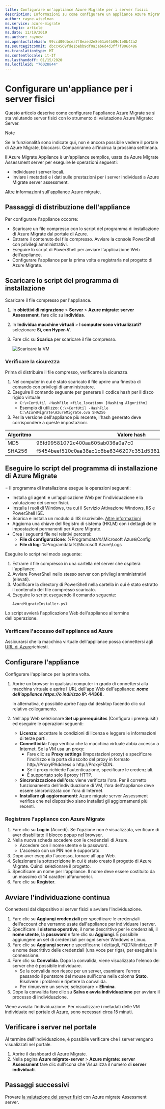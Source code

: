 ```yaml
---
title: Configurare un'appliance Azure Migrate per i server fisici
description: Informazioni su come configurare un appliance Azure Migrate per la valutazione del server fisico.
author: rayne-wiselman
ms.service: azure-migrate
ms.topic: article
ms.date: 11/19/2019
ms.author: raynew
ms.openlocfilehash: 99ccd00dbcea7f8eaed2e8e51a64b89c1e0b42a2
ms.sourcegitcommit: dbcc4569fde1bebb9df0a3ab6d4d3ff7f806d486
ms.translationtype: MT
ms.contentlocale: it-IT
ms.lasthandoff: 01/15/2020
ms.locfileid: "76028844"
---
```

# <a name="set-up-an-appliance-for-physical-servers"></a>Configurare un'appliance per i server fisici

Questo articolo descrive come configurare l'appliance Azure Migrate se si sta valutando server fisici con lo strumento di valutazione Azure Migrate: Server.

> [!NOTE]
> Se le funzionalità sono indicate qui, non è ancora possibile vedere il portale di Azure Migrate, bloccarsi. Compariranno all'incirca la prossima settimana.

Il Azure Migrate Appliance è un'appliance semplice, usata da Azure Migrate Assessment server per eseguire le operazioni seguenti:

- Individuare i server locali.
- Inviare i metadati e i dati sulle prestazioni per i server individuati a Azure Migrate server assessment.

[Altre](migrate-appliance.md) informazioni sull'appliance Azure migrate.


## <a name="appliance-deployment-steps"></a>Passaggi di distribuzione dell'appliance

Per configurare l'appliance occorre:
- Scaricare un file compresso con lo script del programma di installazione di Azure Migrate dal portale di Azure.
- Estrarre il contenuto del file compresso. Avviare la console PowerShell con privilegi amministrativi.
- Eseguire lo script di PowerShell per avviare l'applicazione Web dell'appliance.
- Configurare l'appliance per la prima volta e registrarla nel progetto di Azure Migrate.

## <a name="download-the-installer-script"></a>Scaricare lo script del programma di installazione

Scaricare il file compresso per l'appliance.

1. In **obiettivi di migrazione** > **Server** > **Azure migrate: server Assessment**, fare clic su **individua**.
2. In **Individua macchine virtuali** > **I computer sono virtualizzati?** selezionare **Sì, con Hyper-V**.
3. Fare clic su **Scarica** per scaricare il file compresso.

    ![Scaricare la VM](./media/how-to-set-up-appliance-hyper-v/download-appliance-hyperv.png)


### <a name="verify-security"></a>Verificare la sicurezza

Prima di distribuire il file compresso, verificarne la sicurezza.

1. Nel computer in cui è stato scaricato il file aprire una finestra di comando con privilegi di amministratore.
2. Eseguire il comando seguente per generare il codice hash per il disco rigido virtuale
    - ```C:\>CertUtil -HashFile <file_location> [Hashing Algorithm]```
    - Esempio di utilizzo: ```C:\>CertUtil -HashFile C:\AzureMigrate\AzureMigrate.ova SHA256```
3.  Per la versione dell'appliance più recente, l'hash generato deve corrispondere a queste impostazioni.

  **Algoritmo** | **Valore hash**
  --- | ---
  MD5 | 96fd99581072c400aa605ab036a0a7c0
  SHA256 | f5454beef510c0aa38ac1c6be6346207c351d5361afa0c9cea4772d566fcdc36



## <a name="run-the-azure-migrate-installer-script"></a>Eseguire lo script del programma di installazione di Azure Migrate
= Il programma di installazione esegue le operazioni seguenti:

- Installa gli agenti e un'applicazione Web per l'individuazione e la valutazione dei server fisici.
- Installa i ruoli di Windows, tra cui il Servizio Attivazione Windows, IIS e PowerShell ISE.
- Scarica e installa un modulo di IIS riscrivibile. [Altre informazioni](https://www.microsoft.com/download/details.aspx?id=7435)
- Aggiorna una chiave del Registro di sistema (HKLM) con i dettagli delle impostazioni permanenti per Azure Migrate.
- Crea i seguenti file nei relativi percorsi:
    - **File di configurazione**: %Programdata%\Microsoft Azure\Config
    - **File di log**: %Programdata%\Microsoft Azure\Logs

Eseguire lo script nel modo seguente:

1. Estrarre il file compresso in una cartella nel server che ospiterà l'appliance.
2. Avviare PowerShell nello stesso server con privilegi amministrativi (elevati).
3. Modificare la directory di PowerShell nella cartella in cui è stato estratto il contenuto del file compresso scaricato.
4. Eseguire lo script eseguendo il comando seguente:
    ```
    AzureMigrateInstaller.ps1
    ```
Lo script avvierà l'applicazione Web dell'appliance al termine dell'operazione.



### <a name="verify-appliance-access-to-azure"></a>Verificare l'accesso dell'appliance ad Azure

Assicurarsi che la macchina virtuale dell'appliance possa connettersi agli [URL di Azure](migrate-appliance.md#url-access)richiesti.

## <a name="configure-the-appliance"></a>Configurare l'appliance

Configurare l'appliance per la prima volta.

1. Aprire un browser in qualsiasi computer in grado di connettersi alla macchina virtuale e aprire l'URL dell'app Web dell'appliance: ***nome dell'appliance https://o indirizzo IP*: 44368**.

   In alternativa, è possibile aprire l'app dal desktop facendo clic sul relativo collegamento.
2. Nell'app Web selezionare **Set up prerequisites** (Configura i prerequisiti) ed eseguire le operazioni seguenti:
    - **Licenza**: accettare le condizioni di licenza e leggere le informazioni di terze parti.
    - **Connettività**: l'app verifica che la macchina virtuale abbia accesso a Internet. Se la VM usa un proxy:
        - Fare clic su **Proxy settings** (Impostazioni proxy) e specificare l'indirizzo e la porta di ascolto del proxy in formato http://ProxyIPAddress o http://ProxyFQDN.
        - Se il proxy richiede l'autenticazione, specificare le credenziali.
        - È supportato solo il proxy HTTP.
    - **Sincronizzazione dell'ora**: viene verificata l'ora. Per il corretto funzionamento dell'individuazione di VM, l'ora dell'appliance deve essere sincronizzata con l'ora di Internet.
    - **Installare gli aggiornamenti**: Azure migrate server Assessment verifica che nel dispositivo siano installati gli aggiornamenti più recenti.

### <a name="register-the-appliance-with-azure-migrate"></a>Registrare l'appliance con Azure Migrate

1. Fare clic su **Log in** (Accedi). Se l'opzione non è visualizzata, verificare di aver disabilitato il blocco popup nel browser.
2. Nella nuova scheda accedere con le credenziali di Azure.
    - Accedere con il nome utente e la password.
    - L'accesso con un PIN non è supportato.
3. Dopo aver eseguito l'accesso, tornare all'app Web.
4. Selezionare la sottoscrizione in cui è stato creato il progetto di Azure Migrate. Quindi selezionare il progetto.
5. Specificare un nome per l'appliance. Il nome deve essere costituito da un massimo di 14 caratteri alfanumerici.
6. Fare clic su **Register**.


## <a name="start-continuous-discovery"></a>Avviare l'individuazione continua

Connettersi dal dispositivo ai server fisici e avviare l'individuazione.

1. Fare clic su **Aggiungi credenziali** per specificare le credenziali dell'account che verranno usate dall'appliance per individuare i server.  
2. Specificare il **sistema operativo**, il nome descrittivo per le credenziali, il **nome utente**, la **password** e fare clic su **Aggiungi**.
È possibile aggiungere un set di credenziali per ogni server Windows e Linux.
4. Fare clic su **Aggiungi server** e specificarne i dettagli, FQDN/indirizzo IP e nome descrittivo delle credenziali (una voce per riga), per eseguire la connessione.
3. Fare clic su **Convalida**. Dopo la convalida, viene visualizzato l'elenco dei server che è possibile individuare.
    - Se la convalida non riesce per un server, esaminare l'errore passando il puntatore del mouse sull'icona nella colonna **Stato**. Risolvere i problemi e ripetere la convalida.
    - Per rimuovere un server, selezionare > **Elimina**.
4. Dopo la convalida fare clic su **Salva e avvia individuazione** per avviare il processo di individuazione.

Viene avviata l'individuazione. Per visualizzare i metadati delle VM individuate nel portale di Azure, sono necessari circa 15 minuti.

## <a name="verify-servers-in-the-portal"></a>Verificare i server nel portale

Al termine dell'individuazione, è possibile verificare che i server vengano visualizzati nel portale.

1. Aprire il dashboard di Azure Migrate.
2. Nella pagina **Azure migrate-server** > **Azure migrate: server Assessment** fare clic sull'icona che Visualizza il numero di **server individuati**.


## <a name="next-steps"></a>Passaggi successivi

Provare [la valutazione dei server fisici](tutorial-assess-physical.md) con Azure migrate Assessment server.
